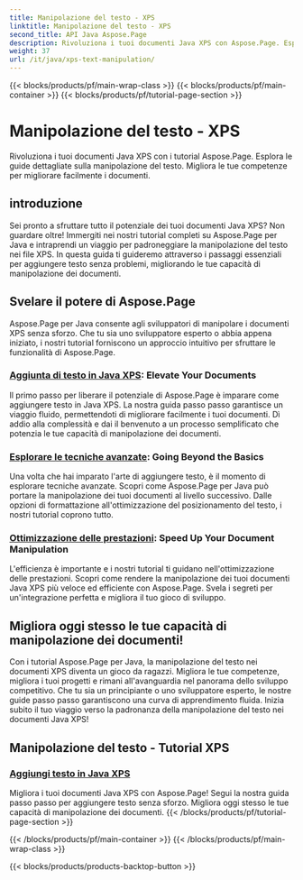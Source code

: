 ```yaml
---
title: Manipolazione del testo - XPS
linktitle: Manipolazione del testo - XPS
second_title: API Java Aspose.Page
description: Rivoluziona i tuoi documenti Java XPS con Aspose.Page. Esplora le guide dettagliate sulla manipolazione del testo. Migliora le tue competenze per migliorare facilmente i documenti.
weight: 37
url: /it/java/xps-text-manipulation/
---
```


{{< blocks/products/pf/main-wrap-class >}}
{{< blocks/products/pf/main-container >}}
{{< blocks/products/pf/tutorial-page-section >}}

# Manipolazione del testo - XPS


Rivoluziona i tuoi documenti Java XPS con i tutorial Aspose.Page. Esplora le guide dettagliate sulla manipolazione del testo. Migliora le tue competenze per migliorare facilmente i documenti.

## introduzione

Sei pronto a sfruttare tutto il potenziale dei tuoi documenti Java XPS? Non guardare oltre! Immergiti nei nostri tutorial completi su Aspose.Page per Java e intraprendi un viaggio per padroneggiare la manipolazione del testo nei file XPS. In questa guida ti guideremo attraverso i passaggi essenziali per aggiungere testo senza problemi, migliorando le tue capacità di manipolazione dei documenti.

## Svelare il potere di Aspose.Page

Aspose.Page per Java consente agli sviluppatori di manipolare i documenti XPS senza sforzo. Che tu sia uno sviluppatore esperto o abbia appena iniziato, i nostri tutorial forniscono un approccio intuitivo per sfruttare le funzionalità di Aspose.Page.

### [Aggiunta di testo in Java XPS](./add-text/): Elevate Your Documents

Il primo passo per liberare il potenziale di Aspose.Page è imparare come aggiungere testo in Java XPS. La nostra guida passo passo garantisce un viaggio fluido, permettendoti di migliorare facilmente i tuoi documenti. Dì addio alla complessità e dai il benvenuto a un processo semplificato che potenzia le tue capacità di manipolazione dei documenti.

### [Esplorare le tecniche avanzate](#): Going Beyond the Basics

Una volta che hai imparato l'arte di aggiungere testo, è il momento di esplorare tecniche avanzate. Scopri come Aspose.Page per Java può portare la manipolazione dei tuoi documenti al livello successivo. Dalle opzioni di formattazione all'ottimizzazione del posizionamento del testo, i nostri tutorial coprono tutto.

### [Ottimizzazione delle prestazioni](#): Speed Up Your Document Manipulation

L'efficienza è importante e i nostri tutorial ti guidano nell'ottimizzazione delle prestazioni. Scopri come rendere la manipolazione dei tuoi documenti Java XPS più veloce ed efficiente con Aspose.Page. Svela i segreti per un'integrazione perfetta e migliora il tuo gioco di sviluppo.

## Migliora oggi stesso le tue capacità di manipolazione dei documenti!

Con i tutorial Aspose.Page per Java, la manipolazione del testo nei documenti XPS diventa un gioco da ragazzi. Migliora le tue competenze, migliora i tuoi progetti e rimani all'avanguardia nel panorama dello sviluppo competitivo. Che tu sia un principiante o uno sviluppatore esperto, le nostre guide passo passo garantiscono una curva di apprendimento fluida. Inizia subito il tuo viaggio verso la padronanza della manipolazione del testo nei documenti Java XPS!
## Manipolazione del testo - Tutorial XPS
### [Aggiungi testo in Java XPS](./add-text/)
Migliora i tuoi documenti Java XPS con Aspose.Page! Segui la nostra guida passo passo per aggiungere testo senza sforzo. Migliora oggi stesso le tue capacità di manipolazione dei documenti.
{{< /blocks/products/pf/tutorial-page-section >}}

{{< /blocks/products/pf/main-container >}}
{{< /blocks/products/pf/main-wrap-class >}}

{{< blocks/products/products-backtop-button >}}
